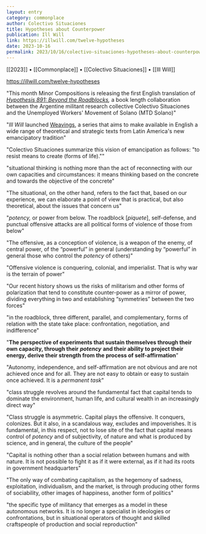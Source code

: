 ```yaml
---
layout: entry
category: commonplace
author: Colectivo Situaciones
title: Hypotheses about Counterpower
publication: Ill Will
link: https://illwill.com/twelve-hypotheses
date: 2023-10-16
permalink: 2023/10/16/colectivo-situaciones-hypotheses-about-counterpower
---
```


[[2023]] • [[Commonplace]] • [[Colectivo Situaciones]] • [[Ill Will]]

https://illwill.com/twelve-hypotheses

"This month Minor Compositions is releasing the first English translation of [*Hypothesis 891: Beyond the Roadblocks*](https://www.minorcompositions.info/?p=1172)*,* a book length collaboration between the Argentine militant research collective Colectivo Situaciones and the Unemployed Workers' Movement of Solano (MTD Solano)"

"*Ill Will* launched [Weavings](https://illwill.com/series/weavings), a series that aims to make available in English a wide range of theoretical and strategic texts from Latin America's new emancipatory tradition"

"Colectivo Situaciones summarize this vision of emancipation as follows: "to resist means to create (forms of life).""

"situational thinking is nothing more than the act of reconnecting with our own capacities and circumstances: it means thinking based on the concrete and towards the objective of the concrete"

"The situational, on the other hand, refers to the fact that, based on our experience, we can elaborate a point of view that is practical, but also theoretical, about the issues that concern us"

"*potency,* or power from below. The roadblock [*piquete*], self-defense, and punctual offensive attacks are all political forms of violence of those from below"

"The offensive, as a conception of violence, is a weapon of the enemy, of central power, of the “powerful” in general (understanding by “powerful” in general those who control the *potency* of others)"

"Offensive violence is conquering, colonial, and imperialist. That is why war is the terrain of power"

"Our recent history shows us the risks of militarism and other forms of polarization that tend to constitute counter-power as a mirror of power, dividing everything in two and establishing “symmetries” between the two forces"

"in the roadblock, three different, parallel, and complementary, forms of relation with the state take place: confrontation, negotiation, and indifference"

"**The perspective of experiments that sustain themselves through their own capacity, through their** ***potency*** **and their ability to project their energy, derive their strength from the process of self-affirmation**"

"Autonomy, independence, and self-affirmation are not obvious and are not achieved once and for all. They are not easy to obtain or easy to sustain once achieved. It is a *permanent task*"

"class struggle revolves around the fundamental fact that capital tends to dominate the environment, human life, and cultural wealth in an increasingly direct way"

"Class struggle is asymmetric. Capital plays the offensive. It conquers, colonizes. But it also, in a scandalous way, excludes and impoverishes. It is fundamental, in this respect, not to lose site of the fact that capital means control of *potency* and of subjectivity, of nature and what is produced by science, and in general, the culture of the people"

"Capital is nothing other than a social relation between humans and with nature. It is not possible to fight it as if it were external, as if it had its roots in government headquarters"

"The only way of combating capitalism, as the hegemony of sadness, exploitation, individualism, and the market, is through producing other forms of sociability, other images of happiness, another form of politics"

"the specific type of militancy that emerges as a model in these autonomous networks. It is no longer a specialist in ideologies or confrontations, but in situational operators of thought and skilled craftspeople of production and social reproduction"
